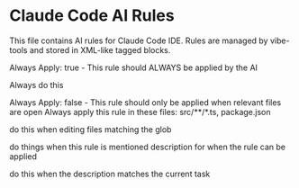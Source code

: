 # Claude Code AI Rules

This file contains AI rules for Claude Code IDE. Rules are managed by vibe-tools and stored in XML-like tagged blocks.

<!-- vibe-tools Integration -->

<always-on>
Always Apply: true - This rule should ALWAYS be applied by the AI

Always do this
</always-on>

<glob>
Always Apply: false - This rule should only be applied when relevant files are open
Always apply this rule in these files: src/**/*.ts, package.json

do this when editing files matching the glob
</glob>

<manual>
do things when this rule is mentioned
</manual>

<model-decision>
description for when the rule can be applied

do this when the description matches the current task
</model-decision>

<!-- /vibe-tools Integration -->
